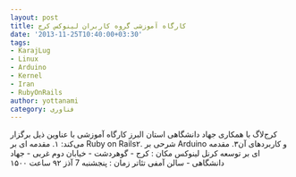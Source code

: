 ```yaml
---
layout: post
title: کارگاه آموزشی گروه کاربران لینوکس کرج
date: '2013-11-25T10:40:00+03:30'
tags:
- KarajLug
- Linux
- Arduino
- Kernel
- Iran
- RubyOnRails
author: yottanami
category: فناوری
---
```

کرج‌لاگ با همکاری جهاد دانشگاهی استان البرز کارگاه آموزشی با عناوین ذیل برگزار می‌کند:
۱. مقدمه ای بر Ruby on Rails۲. شرحی بر Arduino و کاربردهای آن۳. مقدمه ای بر توسعه کرنل لینوکس
مکان : کرج - گوهردشت - خیابان دوم غربی - جهاد‌ دانشگاهی - سالن آمفی تئاتر زمان : پنجشنبه 7 آذز ۹۲ ساعت ۱۵۰۰
